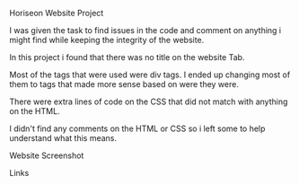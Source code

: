 Horiseon Website Project

I was given the task to find issues in the code and comment on anything i might find while keeping the integrity of the website.

In this project i found that there was no title on the website Tab.

Most of the tags that were used were div tags. I ended up changing most of them to tags that made more sense based on were they were.

There were extra lines of code on the CSS that did not match with anything on the HTML.

I didn't find any comments on the HTML or CSS so i left some to help understand what this means.



Website Screenshot
















Links


